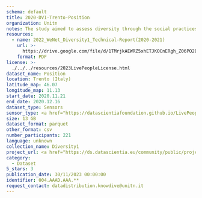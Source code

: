 ```yaml
---
schema: default
title: 2020-DV1-Trento-Position
organization: Unitn
notes: The study aimed to assess diversity through the social practices and daily behaviors of university students from eight different countries. The research was carried out in two phases. Initially, a large sample of students from Denmark, Italy, Mongolia, Paraguay, the United Kingdom, China, Mexico, and India, completed a survey on their social practices, as well as their socio-demographic, cultural, and psychological elements. In the second phase, a sub-sample of the respondents engaged in a four-week data collection by using an innovative smartphone application called iLog. This app collected data from thirty-four smartphone sensors around the clock, allowing for an in-depth investigation into the diversity and daily routines of university students across countries, both synchronically and diachronically.
resources:
  - name: 2022_WeNet_Diversity1_Technical-Report(2020-2021)
    url: >-
      https://drive.google.com/file/d/1TMrjkAEWRZ5xhETJKOCnERgh_Z06PO2E/view?usp=drive_link
    format: PDF
license: >-
  ./../../resources/2023LivePeopleLicense.html
dataset_name: Position
location: Trento (Italy)
latitude_map: 46.07
longitude_map: 11.13
start_date: 2020.11.21
end_date: 2020.12.16
dataset_type: Sensors
sensor_type: <a href="https://datascientiafoundation.github.io/LivePeople/datasets/2020-DV1-Trento-Proximity%20Event/">proximity</a>, <a href="https://datascientiafoundation.github.io/LivePeople/datasets/2020-DV1-Trento-Magnetic%20Field%20Event/">magnetic field</a>,<a href="https://datascientiafoundation.github.io/LivePeople/datasets/2020-DV1-Trento-Location%20Event%20Per%20Time%20POI/">location event per time POI</a>, <a href="https://datascientiafoundation.github.io/LivePeople/datasets/2020-DV1-Trento-Location%20Event%20Per%20Time%20RD/">location event per time RD</a>
size: 13 GB
dataset_format: parquet
other_format: csv
number_participants: 221
language: unknown
collection_name: Diversity1
project_url: <a href="https://ds.datascientia.eu/community/public/projects/e464583f-32eb-44c1-a455-91503b02b308">https://ds.datascientia.eu/community/public/projects/e464583f-32eb-44c1-a455-91503b02b308</a>
category:
  - Dataset
5_stars: 3
publication_date: 30/11/2023 00:00:00
identifier: 004.AAAD.AAA.**
request_contact: datadistribution.knowdive@unitn.it
---
```

